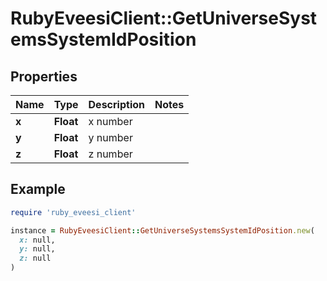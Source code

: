 # RubyEveesiClient::GetUniverseSystemsSystemIdPosition

## Properties

| Name | Type | Description | Notes |
| ---- | ---- | ----------- | ----- |
| **x** | **Float** | x number |  |
| **y** | **Float** | y number |  |
| **z** | **Float** | z number |  |

## Example

```ruby
require 'ruby_eveesi_client'

instance = RubyEveesiClient::GetUniverseSystemsSystemIdPosition.new(
  x: null,
  y: null,
  z: null
)
```

